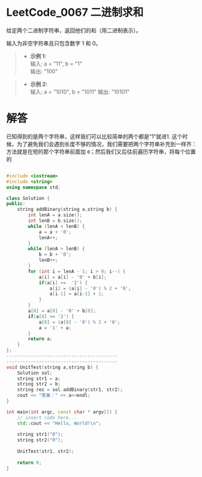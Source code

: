 # LeetCode_0067 二进制求和
给定两个二进制字符串，返回他们的和（用二进制表示）。

输入为非空字符串且只包含数字 1 和 0。

> * **示例 1:**       
输入: a = "11", b = "1"       
输出: "100"

> * **示例 2:**     
输入: a = "1010", b = "1011"
输出: "10101"

# 解答
已知得到的是两个字符串，这样我们可以比较简单的两个都是“1”就进1.
这个时候，为了避免我们会遇到长度不够的情况，我们需要把两个字符串补充到一样齐：方法就是在短的那个字符串前面加 `0`；然后我们又后往前遍历字符串，将每个位置的


```C++

#include <iostream>
#include <string>
using namespace std;

class Solution {
public:
    string addBinary(string a,string b) {
        int lenA = a.size();
        int lenB = b.size();
        while (lenA < lenB) {
            a = a + '0';
            lenA++;
        }
        while (lenA > lenB) {
            b = b + '0';
            lenB++;
        }
        for (int i = lenA - 1; i > 0; i--) {
            a[i] = a[i] - '0' + b[i];
            if(a[i] >=  '2') {
                a[i] = (a[i] - '0') % 2 + '0';
                a[i-1] = a[i-1] + 1;
            }
        }
        a[0] = a[0] - '0' + b[0];
        if(a[0] >= '2') {
            a[0] = (a[0] - '0') % 2 + '0';
            a = '1' + a;
        }
        return a;
    }
};
-----------------------------------------
-----------------------------------------
void UnitTest(string a,string b) {
    Solution sol;
    string str1 = a;
    string str2 = b;
    string res = sol.addBinary(str1, str2);
    cout << "答案：" << a<<endl;
}

int main(int argc, const char * argv[]) {
    // insert code here...
    std::cout << "Hello, World!\n";
    
    string str1("0");
    string str2("0");
    
    UnitTest(str1, str2);
    
    return 0;
}
```